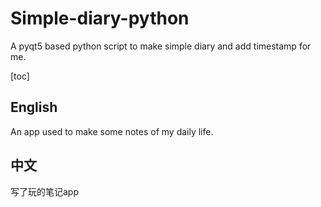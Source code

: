 # Simple-diary-python
A pyqt5 based python script to make simple diary and add timestamp for me.

[toc]

## English
An app used to make some notes of my daily life.

## 中文
写了玩的笔记app
